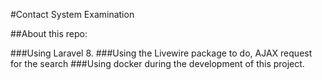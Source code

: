 #Contact System Examination

##About this repo:

###Using Laravel 8.
###Using the Livewire package to do, AJAX request for the search
###Using docker during the development of this project.
